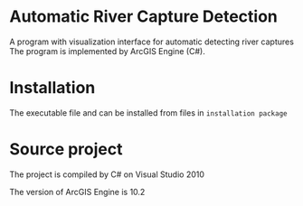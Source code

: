 # Automatic River Capture Detection

A program with visualization interface for automatic detecting river captures
The program is implemented by ArcGIS Engine (C#).

# Installation

The executable file and can be installed from files in `installation package`

# Source project

The project is compiled by C# on Visual Studio 2010

The version of ArcGIS Engine is 10.2
